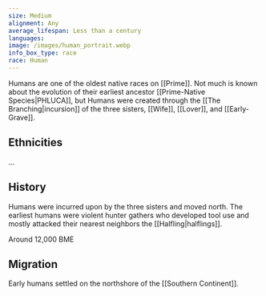 ```yaml
---
size: Medium
alignment: Any
average_lifespan: Less than a century
languages: 
image: /images/human_portrait.webp
info_box_type: race
race: Human
---
```

Humans are one of the oldest native races on [[Prime]]. Not much is known about the evolution of their earliest ancestor [[Prime-Native Species|PHLUCA]], but Humans were created through the [[The Branching|incursion]] of the three sisters, [[Wife]], [[Lover]], and [[Early-Grave]]. 

## Ethnicities
...

## History
Humans were incurred upon by the three sisters and moved north. The earliest humans were violent hunter gathers who developed tool use and mostly attacked their nearest neighbors the [[Halfling|halflings]]. 

Around 12,000 BME

## Migration
Early humans settled on the northshore of the [[Southern Continent]].
